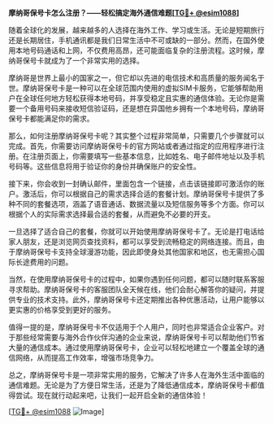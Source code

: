 **摩纳哥保号卡怎么注册？——轻松搞定海外通信难题[[TG💪+ @esim1088](https://t.me/s/esim1088)]**

随着全球化的发展，越来越多的人选择在海外工作、学习或生活。无论是短期旅行还是长期居住，手机通讯都是我们日常生活中不可或缺的一部分。然而，在国外使用本地号码通话和上网，不仅费用高昂，还可能面临复杂的注册流程。这时候，摩纳哥保号卡就成为了一个非常实用的选择。

摩纳哥是世界上最小的国家之一，但它却以先进的电信技术和高质量的服务闻名于世。摩纳哥保号卡是一种可以在全球范围内使用的虚拟SIM卡服务，它能够帮助用户在全球任何地方轻松获得本地号码，并享受稳定且实惠的通信体验。无论你是需要一个备用号码来接收短信验证码，还是想在异国他乡拥有一个本地号码，摩纳哥保号卡都能满足你的需求。

那么，如何注册摩纳哥保号卡呢？其实整个过程非常简单，只需要几个步骤就可以完成。首先，你需要访问摩纳哥保号卡的官方网站或者通过指定的应用程序进行注册。在注册页面上，你需要填写一些基本信息，比如姓名、电子邮件地址以及手机号码等。这些信息将用于验证你的身份并确保账户的安全性。

接下来，你会收到一封确认邮件，里面包含一个链接，点击该链接即可激活你的账户。激活后，你可以根据自己的需求选择合适的套餐计划。摩纳哥保号卡提供了多种不同的套餐选项，涵盖了语音通话、数据流量以及短信服务等多个方面。你可以根据个人的实际需求选择最合适的套餐，从而避免不必要的开支。

一旦选择了适合自己的套餐，你就可以开始使用摩纳哥保号卡了。无论是打电话给家人朋友，还是浏览网页查找资料，都可以享受到流畅稳定的网络连接。而且，由于摩纳哥保号卡支持全球漫游功能，因此即使身处其他国家和地区，也无需担心国际长途费用的问题。

当然，在使用摩纳哥保号卡的过程中，如果你遇到任何问题，都可以随时联系客服寻求帮助。摩纳哥保号卡的客服团队全天候在线，他们会耐心解答你的疑问，并提供专业的技术支持。此外，摩纳哥保号卡还定期推出各种优惠活动，让用户能够以更实惠的价格享受到更好的服务。

值得一提的是，摩纳哥保号卡不仅适用于个人用户，同时也非常适合企业客户。对于那些经常需要与海外合作伙伴沟通的企业来说，摩纳哥保号卡可以帮助他们节省大量的通信成本。通过使用摩纳哥保号卡，企业可以轻松地建立一个覆盖全球的通信网络，从而提高工作效率，增强市场竞争力。

总之，摩纳哥保号卡是一项非常实用的服务，它解决了许多人在海外生活中面临的通信难题。无论是为了方便日常生活，还是为了降低通信成本，摩纳哥保号卡都值得尝试。现在就行动起来吧，让我们一起开启全新的通信体验！

[[TG💪+ @esim1088](https://t.me/s/esim1088) ![Image](https://i.postimg.cc/4NQfJmqS/Snipaste-2025-05-13-00-14-12.png)]